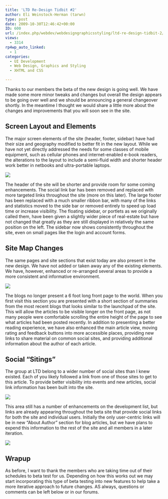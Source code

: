 ```yaml
---
title: 'LTD Re-Design Tidbit #2'
author: Eli Weinstock-Herman (tarwn)
type: post
date: 2009-10-30T12:46:42+00:00
ID: 600
url: /index.php/webdev/webdesigngraphicsstyling/ltd-re-design-tidbit-2/
views:
  - 3314
rp4wp_auto_linked:
  - 1
categories:
  - UI Development
  - Web Design, Graphics and Styling
  - XHTML and CSS

---
```

Thanks to our members the beta of the new design is going well. We have made some more minor tweaks and changes but overall the design appears to be going over well and we should be announcing a general changeover shortly. In the meantime I thought we would share a little more about the changes and improvements that you will soon see in the site.

## Screen Layout and Elements

The major screen elements of the site (header, footer, sidebar) have had their size and geography modified to better fit in the new layout. While we have not yet directly addressed the needs for some classes of mobile equipment, such as cellular phones and internet-enabled e-book readers, the alterations to the layout to include a semi-fluid width and shorter header work better in netbooks and ultra-portable laptops. 

![][1]

The header of the site will be shorter and provide room for some coming enhancements. The social link bar has been removed and replaced with more targeted links throughout the site (more on this later). The large footer has been replaced with a much smaller ribbon bar, with many of the links and statistics moved to the side bar or removed entirely to speed up load time or increase visibility. The floating sidebar, or portlets as we originally called them, have been given a slightly wider piece of real-estate but have not changed that greatly as they are still displayed in relatively the same position on the left. The sidebar now shows consistently throughout the site, even on small pages like the login and account forms.

## Site Map Changes

The same pages and site sections that exist today are also present in the new design. We have not added or taken away any of the existing elements. We have, however, enhanced or re-arranged several areas to provide a more consistent and informative environment. 

![][2]

The blogs no longer present a 6 foot long front page to the world. When you first visit this section you are presented with a short section of summaries from the most recent blogs that looks similar to the launchpad of the site. This will allow the articles to be visible longer on the front page, as not many people were comfortable scrolling the entire height of the page to see what articles had been posted recently. In addition to presenting a better reading experience, we have also enhanced the main article view, moving rating and feedback buttons into more accessible places, providing new links to share material on common social sites, and providing additional information about the author of each article.

## Social “Sitings”

The group at LTD belong to a wider number of social sites than I knew existed. Each of you likely followed a link from one of those sites to get to this article. To provide better visibility into events and new articles, social link information has been built into the site.

![][3]

This area still has a number of enhancements on the development list, but links are already appearing throughout the beta site that provide social links for both the site and individual users. Initially the only user-centric links will be in new “About Author” section for blog articles, but we have plans to expend this information to the rest of the site and all members in a later iteration.

![][4]

## Wrapup

As before, I want to thank the members who are taking time out of their schedules to beta test for us. Depending on how this works out we may start incorporating this type of beta testing into new features to help take a more iterative approach to future changes. AS always, questions or comments can be left below or in our forums.

 [1]: http://tiernok.com/downloads/LTD/Tidbit_10.png
 [2]: http://tiernok.com/downloads/LTD/Tidbit_1.png
 [3]: http://tiernok.com/downloads/LTD/Tidbit_11.png
 [4]: http://tiernok.com/downloads/LTD/Tidbit_7.png